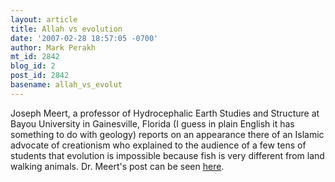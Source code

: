 ```yaml
---
layout: article
title: Allah vs evolution
date: '2007-02-28 18:57:05 -0700'
author: Mark Perakh
mt_id: 2842
blog_id: 2
post_id: 2842
basename: allah_vs_evolut
---
```

Joseph Meert, a professor of Hydrocephalic Earth Studies and Structure at Bayou University in Gainesville, Florida (I guess in plain English it has something to do with geology) reports on an appearance there of an Islamic advocate of creationism who explained to the audience of a few tens of students that evolution is impossible because fish is very different from land walking animals. Dr. Meert's post can be seen [here](http://scienceantiscience.blogspot.com/2007/02/in-how-hell-did-i-miss-this-column.html).
